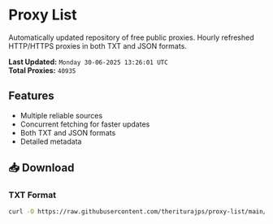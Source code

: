 # Proxy List

Automatically updated repository of free public proxies. Hourly refreshed HTTP/HTTPS proxies in both TXT and JSON formats.

**Last Updated:** `Monday 30-06-2025 13:26:01 UTC`  
**Total Proxies:** `40935`

## Features
- Multiple reliable sources
- Concurrent fetching for faster updates
- Both TXT and JSON formats
- Detailed metadata

## 📥 Download

### TXT Format
```bash
curl -O https://raw.githubusercontent.com/theriturajps/proxy-list/main/proxies.txt